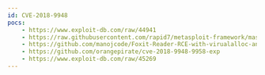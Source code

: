 ```yaml
---
id: CVE-2018-9948
pocs:
    - https://www.exploit-db.com/raw/44941
    - https://raw.githubusercontent.com/rapid7/metasploit-framework/master/modules/exploits/windows/fileformat/foxit_reader_uaf.rb
    - https://github.com/manojcode/Foxit-Reader-RCE-with-virualalloc-and-shellcode-for-CVE-2018-9948-and-CVE-2018-9958
    - https://github.com/orangepirate/cve-2018-9948-9958-exp
    - https://www.exploit-db.com/raw/45269
---
```

